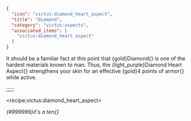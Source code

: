 ```json
{
  "icon": "victus:diamond_heart_aspect",
  "title": "Diamond",
  "category": "victus:aspects",
  "associated_items": [
    "victus:diamond_heart_aspect"
  ]
}
```

It should be a familiar fact at this point that {gold}Diamond{} is one of the hardest materials known to man. Thus,
the {light_purple}Diamond Heart Aspect{} strengthens your skin for an effective {gold}4 points of armor{} while active.

;;;;;

<recipe;victus:diamond_heart_aspect>

*{#999999}it's a ten{}*